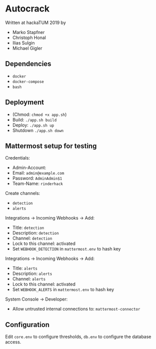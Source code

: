 # Autocrack

Written at hackaTUM 2019 by
- Marko Stapfner
- Christoph Honal
- Ilias Sulgin
- Michael Gigler

## Dependencies
- `docker`
- `docker-compose`
- `bash`

## Deployment 

- (Chmod: `chmod +x app.sh`)
- Build: `./app.sh build`
- Deploy: `./app.sh up`
- Shutdown `./app.sh down`

## Mattermost setup for testing

Credentials: 
- Admin-Account: 
- Email: `admin@example.com`
- Password: `AdminAdmin$1`
- Team-Name: `rinderhack`

Create channels:
- `detection`
- `alerts`

Integrations -> Incoming Webhooks -> Add:
- Title: `detection`
- Description: `detection`
- Channel: `detection`
- Lock to this channel: activated
- Set `WEBHOOK_DETECTION` in `mattermost.env` to hash key

Integrations -> Incoming Webhooks -> Add:
- Title: `alerts`
- Description: `alerts`
- Channel: `alerts`
- Lock to this channel: activated
- Set `WEBHOOK_ALERTS` in `mattermost.env` to hash key

System Console -> Developer:
- Allow untrusted internal connections to: `mattermost-connector`

## Configuration

Edit `core.env` to configure thresholds, `db.env` to configure the database access.